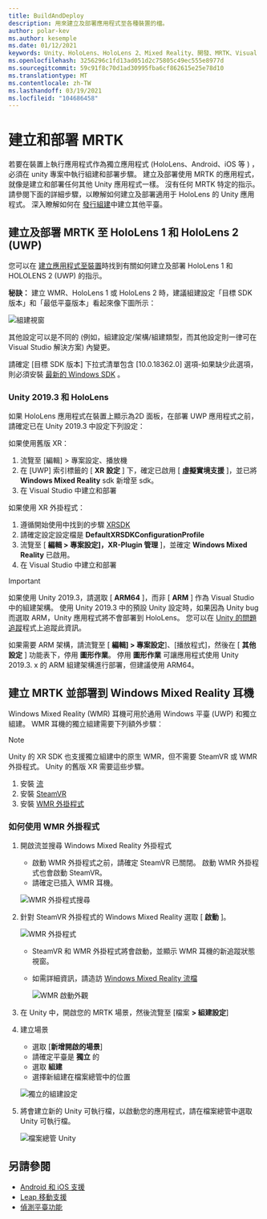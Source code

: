 ```yaml
---
title: BuildAndDeploy
description: 用來建立及部署應用程式至各種裝置的檔。
author: polar-kev
ms.author: kesemple
ms.date: 01/12/2021
keywords: Unity、HoloLens、HoloLens 2、Mixed Reality、開發、MRTK、Visual Studio、Android、IOS
ms.openlocfilehash: 3256296c1fd13ad051d2c75805c49ec555e8977d
ms.sourcegitcommit: 59c91f8c70d1ad30995fba6cf862615e25e78d10
ms.translationtype: MT
ms.contentlocale: zh-TW
ms.lasthandoff: 03/19/2021
ms.locfileid: "104686458"
---
```

# <a name="building-and-deploying-mrtk"></a>建立和部署 MRTK

若要在裝置上執行應用程式作為獨立應用程式 (HoloLens、Android、iOS 等 ) ，必須在 unity 專案中執行組建和部署步驟。 建立及部署使用 MRTK 的應用程式，就像是建立和部署任何其他 Unity 應用程式一樣。 沒有任何 MRTK 特定的指示。 請參閱下面的詳細步驟，以瞭解如何建立及部署適用于 HoloLens 的 Unity 應用程式。  深入瞭解如何在 [發行組建](https://docs.unity3d.com/Manual/PublishingBuilds.html)中建立其他平臺。

## <a name="building-and-deploying-mrtk-to-hololens-1-and-hololens-2-uwp"></a>建立及部署 MRTK 至 HoloLens 1 和 HoloLens 2 (UWP) 

您可以在 [建立應用程式至裝置](https://docs.microsoft.com/windows/mixed-reality/mrlearning-base-ch1#build-your-application-to-your-device)時找到有關如何建立及部署 HoloLens 1 和 HOLOLENS 2 (UWP) 的指示。

**秘訣：** 建立 WMR、HoloLens 1 或 HoloLens 2 時，建議組建設定「目標 SDK 版本」和「最低平臺版本」看起來像下圖所示：

![組建視窗](../features/images/getting-started/BuildWindow.png)

其他設定可以是不同的 (例如，組建設定/架構/組建類型，而其他設定則一律可在 Visual Studio 解決方案) 內變更。

請確定 [目標 SDK 版本] 下拉式清單包含 [10.0.18362.0] 選項-如果缺少此選項，則必須安裝 [最新的 Windows SDK](https://developer.microsoft.com/windows/downloads/windows-10-sdk) 。

### <a name="unity-20193-and-hololens"></a>Unity 2019.3 和 HoloLens

如果 HoloLens 應用程式在裝置上顯示為2D 面板，在部署 UWP 應用程式之前，請確定已在 Unity 2019.3 中設定下列設定：

如果使用舊版 XR：

1. 流覽至 [編輯] > 專案設定、播放機
1. 在 [UWP] 索引標籤的 [ **XR 設定** ] 下，確定已啟用 [ **虛擬實境支援** ]，並已將 **Windows Mixed Reality** sdk 新增至 sdk。
1. 在 Visual Studio 中建立和部署

如果使用 XR 外掛程式：

1. 遵循開始使用中找到的步驟 [XRSDK](../configuration/GettingStartedWithMRTKAndXRSDK.md)
1. 請確定設定設定檔是 **DefaultXRSDKConfigurationProfile**
1. 流覽至 [ **編輯 > 專案設定]，XR-Plugin 管理** ]，並確定 **Windows Mixed Reality** 已啟用。
1. 在 Visual Studio 中建立和部署

>[!IMPORTANT]
> 如果使用 Unity 2019.3，請選取 [ **ARM64** ]，而非 [ **ARM** ] 作為 Visual Studio 中的組建架構。 使用 Unity 2019.3 中的預設 Unity 設定時，如果因為 Unity bug 而選取 ARM，Unity 應用程式將不會部署到 HoloLens。 您可以在 [Unity 的問題追蹤](https://issuetracker.unity3d.com/issues/enabling-graphics-jobs-in-2019-dot-3-x-results-in-a-crash-or-nothing-rendering-on-hololens-2)程式上追蹤此資訊。
>
> 如果需要 ARM 架構，請流覽至 [ **編輯] > 專案設定**]、[播放程式]，然後在 [ **其他設定** ] 功能表下，停用 **圖形作業**。 停用 **圖形作業** 可讓應用程式使用 Unity 2019.3. x 的 ARM 組建架構進行部署，但建議使用 ARM64。

## <a name="building-and-deploying-mrtk-to-a-windows-mixed-reality-headset"></a>建立 MRTK 並部署到 Windows Mixed Reality 耳機

Windows Mixed Reality (WMR) 耳機可用於通用 Windows 平臺 (UWP) 和獨立組建。  WMR 耳機的獨立組建需要下列額外步驟：

> [!NOTE]
> Unity 的 XR SDK 也支援獨立組建中的原生 WMR，但不需要 SteamVR 或 WMR 外掛程式。 Unity 的舊版 XR 需要這些步驟。

1. 安裝 [流](https://store.steampowered.com/about/)
1. 安裝 [SteamVR](https://store.steampowered.com/app/250820/SteamVR/)
1. 安裝 [WMR 外掛程式](https://store.steampowered.com/app/719950/Windows_Mixed_Reality_for_SteamVR/)

### <a name="how-to-use-wmr-plugin"></a>如何使用 WMR 外掛程式

1. 開啟流並搜尋 Windows Mixed Reality 外掛程式
    - 啟動 WMR 外掛程式之前，請確定 SteamVR 已關閉。 啟動 WMR 外掛程式也會啟動 SteamVR。
    - 請確定已插入 WMR 耳機。

    ![WMR 外掛程式搜尋](../features/images/build-deploy/wmr/SteamSearchWMRPlugin.png)

1. 針對 SteamVR 外掛程式的 Windows Mixed Reality 選取 [ **啟動** ]。

    ![WMR 外掛程式](../features/images/build-deploy/wmr/WMRPlugin.png)

    - SteamVR 和 WMR 外掛程式將會啟動，並顯示 WMR 耳機的新追蹤狀態視窗。
    - 如需詳細資訊，請造訪 [Windows Mixed Reality 流檔](https://support.microsoft.com/help/4053622/windows-10-play-steamvr-games-in-windows-mixed-reality)

        ![WMR 啟動外觀](../features/images/build-deploy/wmr/WMRPluginActive.png)

1. 在 Unity 中，開啟您的 MRTK 場景，然後流覽至 [檔案 **> 組建設定**]

1. 建立場景
    - 選取 [**新增開啟的場景**]
    - 請確定平臺是 **獨立** 的
    - 選取 **組建**
    - 選擇新組建在檔案總管中的位置

    ![獨立的組建設定](../features/images/build-deploy/wmr/BuildSettingsStandaloneUnity.png)

1. 將會建立新的 Unity 可執行檔，以啟動您的應用程式，請在檔案總管中選取 Unity 可執行檔。

    ![檔案總管 Unity](../features/images/build-deploy/wmr/FileExplorerUnityExe.png)

## <a name="see-also"></a>另請參閱

- [Android 和 iOS 支援](../features/cross-platform/UsingARFoundation.md)
- [Leap 移動支援](../features/cross-platform/LeapMotionMRTK.md)
- [偵測平臺功能](../features/cross-platform/DetectingPlatformCapabilities.md)
